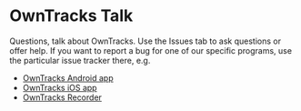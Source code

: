 # OwnTracks Talk

Questions, talk about OwnTracks. Use the Issues tab to ask questions or offer help. If you want to report a bug for one of our specific programs, use the particular issue tracker there, e.g.

* [OwnTracks Android app](https://github.com/owntracks/android/issues)
* [OwnTracks iOS app](https://github.com/owntracks/ios/issues)
* [OwnTracks Recorder](https://github.com/owntracks/recorder/issues)

